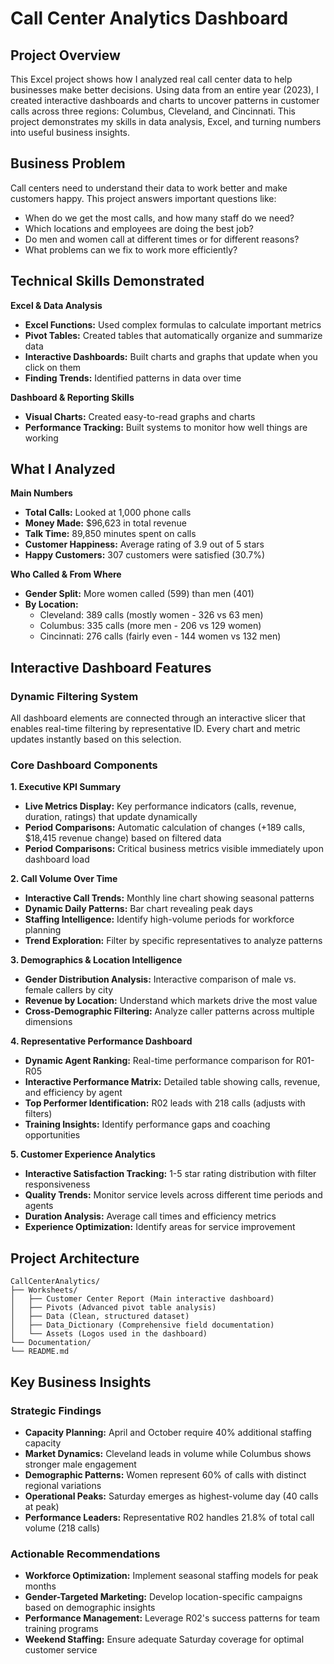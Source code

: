 # Call Center Analytics Dashboard

## Project Overview
This Excel project shows how I analyzed real call center data to help businesses make better decisions. Using data from an entire year (2023), I created interactive dashboards and charts to uncover patterns in customer calls across three regions: Columbus, Cleveland, and Cincinnati. This project demonstrates my skills in data analysis, Excel, and turning numbers into useful business insights.

## Business Problem
Call centers need to understand their data to work better and make customers happy. This project answers important questions like:
- When do we get the most calls, and how many staff do we need?
- Which locations and employees are doing the best job?
- Do men and women call at different times or for different reasons?
- What problems can we fix to work more efficiently?

## Technical Skills Demonstrated
**Excel & Data Analysis**
  - **Excel Functions:** Used complex formulas to calculate important metrics
  - **Pivot Tables:** Created tables that automatically organize and summarize data
  - **Interactive Dashboards:** Built charts and graphs that update when you click on them
  - **Finding Trends:**  Identified patterns in data over time

**Dashboard & Reporting Skills**
- **Visual Charts:** Created easy-to-read graphs and charts
- **Performance Tracking:** Built systems to monitor how well things are working

## What I Analyzed
**Main Numbers**
- **Total Calls:** Looked at 1,000 phone calls
- **Money Made:** $96,623 in total revenue
- **Talk Time:** 89,850 minutes spent on calls
- **Customer Happiness:** Average rating of 3.9 out of 5 stars
- **Happy Customers:** 307 customers were satisfied (30.7%)
  
**Who Called & From Where**
- **Gender Split:** More women called (599) than men (401)
- **By Location:**
  - Cleveland: 389 calls (mostly women - 326 vs 63 men)
  - Columbus: 335 calls (more men - 206 vs 129 women)
  - Cincinnati: 276 calls (fairly even - 144 women vs 132 men)
 
## Interactive Dashboard Features

### **Dynamic Filtering System**
All dashboard elements are connected through an interactive slicer that enables real-time filtering by representative ID. Every chart and metric updates instantly based on this selection.

###  **Core Dashboard Components**

**1. Executive KPI Summary**
 - **Live Metrics Display:** Key performance indicators (calls, revenue, duration, ratings) that update dynamically
 - **Period Comparisons:** Automatic calculation of changes (+189 calls, $18,415 revenue change) based on filtered data
 - **Period Comparisons:** Critical business metrics visible immediately upon dashboard load

**2. Call Volume Over Time**
 - **Interactive Call Trends:** Monthly line chart showing seasonal patterns
 - **Dynamic Daily Patterns:** Bar chart revealing peak days
 - **Staffing Intelligence:** Identify high-volume periods for workforce planning
 - **Trend Exploration:** Filter by specific representatives to analyze patterns

**3. Demographics & Location Intelligence**
- **Gender Distribution Analysis:** Interactive comparison of male vs. female callers by city
- **Revenue by Location:** Understand which markets drive the most value
- **Cross-Demographic Filtering:** Analyze caller patterns across multiple dimensions

**4. Representative Performance Dashboard**
- **Dynamic Agent Ranking:** Real-time performance comparison for R01-R05
- **Interactive Performance Matrix:** Detailed table showing calls, revenue, and efficiency by agent
- **Top Performer Identification:** R02 leads with 218 calls (adjusts with filters)
- **Training Insights:** Identify performance gaps and coaching opportunities

**5. Customer Experience Analytics**
- **Interactive Satisfaction Tracking:** 1-5 star rating distribution with filter responsiveness
- **Quality Trends:** Monitor service levels across different time periods and agents
- **Duration Analysis:** Average call times and efficiency metrics
- **Experience Optimization:** Identify areas for service improvement

##  Project Architecture
```
CallCenterAnalytics/
├── Worksheets/
│   ├── Customer Center Report (Main interactive dashboard)
│   ├── Pivots (Advanced pivot table analysis)
│   ├── Data (Clean, structured dataset)
│   ├── Data_Dictionary (Comprehensive field documentation)
│   └── Assets (Logos used in the dashboard)
└── Documentation/
└── README.md
```

##  Key Business Insights
### **Strategic Findings**
- **Capacity Planning:** April and October require 40% additional staffing capacity
- **Market Dynamics:** Cleveland leads in volume while Columbus shows stronger male engagement
- **Demographic Patterns:** Women represent 60% of calls with distinct regional variations
-  **Operational Peaks:** Saturday emerges as highest-volume day (40 calls at peak)
-  **Performance Leaders:** Representative R02 handles 21.8% of total call volume (218 calls)

### **Actionable Recommendations**
- **Workforce Optimization:** Implement seasonal staffing models for peak months
- **Gender-Targeted Marketing:** Develop location-specific campaigns based on demographic insights
- **Performance Management:** Leverage R02's success patterns for team training programs
- **Weekend Staffing:** Ensure adequate Saturday coverage for optimal customer service

